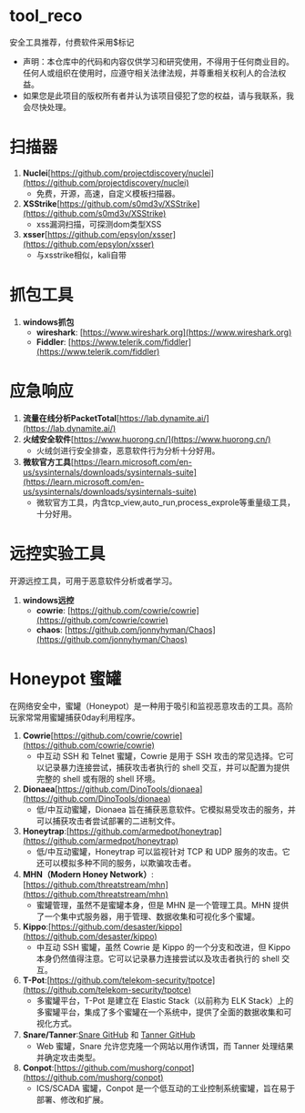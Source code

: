# tool_reco
安全工具推荐，付费软件采用$标记
- 声明：本仓库中的代码和内容仅供学习和研究使用，不得用于任何商业目的。任何人或组织在使用时，应遵守相关法律法规，并尊重相关权利人的合法权益。
- 如果您是此项目的版权所有者并认为该项目侵犯了您的权益，请与我联系，我会尽快处理。

# 扫描器
1. **Nuclei**[https://github.com/projectdiscovery/nuclei](https://github.com/projectdiscovery/nuclei)
   - 免费，开源，高速，自定义模板扫描器。
2. **XSStrike**[https://github.com/s0md3v/XSStrike](https://github.com/s0md3v/XSStrike)
   - xss漏洞扫描，可探测dom类型XSS
3. **xsser**[https://github.com/epsylon/xsser](https://github.com/epsylon/xsser)
   - 与xsstrike相似，kali自带

# 抓包工具
1. **windows抓包**
   - **wireshark**: [https://www.wireshark.org](https://www.wireshark.org)
   - **Fiddler**: [https://www.telerik.com/fiddler](https://www.telerik.com/fiddler)

# 应急响应
1. **流量在线分析PacketTotal**[https://lab.dynamite.ai/](https://lab.dynamite.ai/)
2. **火绒安全软件**[https://www.huorong.cn/](https://www.huorong.cn/)
   - 火绒剑进行安全排查，恶意软件行为分析十分好用。
4. **微软官方工具**[https://learn.microsoft.com/en-us/sysinternals/downloads/sysinternals-suite](https://learn.microsoft.com/en-us/sysinternals/downloads/sysinternals-suite)
   - 微软官方工具，内含tcp_view,auto_run,process_exprole等重量级工具，十分好用。
   
# 远控实验工具
   开源远控工具，可用于恶意软件分析或者学习。
1. **windows远控**
   - **cowrie**: [https://github.com/cowrie/cowrie](https://github.com/cowrie/cowrie)
   - **chaos**: [https://github.com/jonnyhyman/Chaos](https://github.com/jonnyhyman/Chaos)


# Honeypot 蜜罐
在网络安全中，蜜罐（Honeypot）是一种用于吸引和监视恶意攻击的工具。高阶玩家常常用蜜罐捕获0day利用程序。
1. **Cowrie**[https://github.com/cowrie/cowrie](https://github.com/cowrie/cowrie)
   - 中互动 SSH 和 Telnet 蜜罐，Cowrie 是用于 SSH 攻击的常见选择。它可以记录暴力连接尝试，捕获攻击者执行的 shell 交互，并可以配置为提供完整的 shell 或有限的 shell 环境。
2. **Dionaea**[https://github.com/DinoTools/dionaea](https://github.com/DinoTools/dionaea)
   - 低/中互动蜜罐，Dionaea 旨在捕获恶意软件。它模拟易受攻击的服务，并可以捕获攻击者尝试部署的二进制文件。
3. **Honeytrap**:[https://github.com/armedpot/honeytrap](https://github.com/armedpot/honeytrap)
   - 低/中互动蜜罐，Honeytrap 可以监视针对 TCP 和 UDP 服务的攻击。它还可以模拟多种不同的服务，以欺骗攻击者。
4. **MHN（Modern Honey Network）**:[https://github.com/threatstream/mhn](https://github.com/threatstream/mhn)
   - 蜜罐管理，虽然不是蜜罐本身，但是 MHN 是一个管理工具。MHN 提供了一个集中式服务器，用于管理、数据收集和可视化多个蜜罐。
5. **Kippo**:[https://github.com/desaster/kippo](https://github.com/desaster/kippo)
   - 中互动 SSH 蜜罐，虽然 Cowrie 是 Kippo 的一个分支和改进，但 Kippo 本身仍然值得注意。它可以记录暴力连接尝试以及攻击者执行的 shell 交互。
6. **T-Pot**:[https://github.com/telekom-security/tpotce](https://github.com/telekom-security/tpotce)
   - 多蜜罐平台，T-Pot 是建立在 Elastic Stack（以前称为 ELK Stack）上的多蜜罐平台，集成了多个蜜罐在一个系统中，提供了全面的数据收集和可视化方式。
7. **Snare/Tanner**:[Snare GitHub](https://github.com/mushorg/snare) 和 [Tanner GitHub](https://github.com/mushorg/tanner)
   - Web 蜜罐，Snare 允许您克隆一个网站以用作诱饵，而 Tanner 处理结果并确定攻击类型。
8. **Conpot**:[https://github.com/mushorg/conpot](https://github.com/mushorg/conpot)
   - ICS/SCADA 蜜罐，Conpot 是一个低互动的工业控制系统蜜罐，旨在易于部署、修改和扩展。




